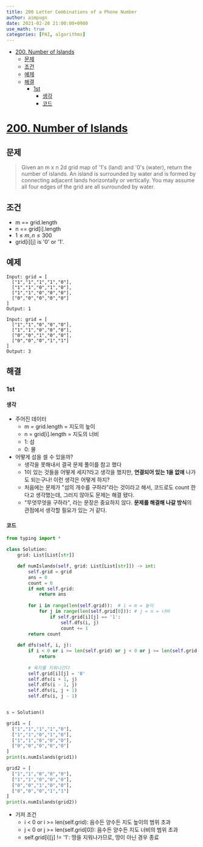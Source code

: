 ```yaml
---
title: 200 Letter Combinations of a Phone Number
author: aimpugn
date: 2021-02-28 21:00:00+0900
use_math: true
categories: [PAI, algorithms]
---
```


- [200. Number of Islands](#200-number-of-islands)
  - [문제](#문제)
  - [조건](#조건)
  - [예제](#예제)
  - [해결](#해결)
    - [1st](#1st)
      - [생각](#생각)
      - [코드](#코드)

# [200. Number of Islands](https://leetcode.com/problems/number-of-islands/)

## 문제

> Given an m x n 2d grid map of '1's (land) and '0's (water), return the number of islands.
> An island is surrounded by water and is formed by connecting adjacent lands horizontally or vertically. You may assume all four edges of the grid are all surrounded by water.

## 조건

- m == grid.length
- n == grid[i].length
- $1 \le m, n \le 300$
- grid[i][j] is '0' or '1'.

## 예제

```
Input: grid = [
  ["1","1","1","1","0"],
  ["1","1","0","1","0"],
  ["1","1","0","0","0"],
  ["0","0","0","0","0"]
]
Output: 1

Input: grid = [
  ["1","1","0","0","0"],
  ["1","1","0","0","0"],
  ["0","0","1","0","0"],
  ["0","0","0","1","1"]
]
Output: 3
```

## 해결

### 1st

#### 생각

- 주어진 데이터
  - m = grid.length = 지도의 높이
  - n = grid[i].length = 지도의 너비
  - 1: 섬
  - 0: 물
- 어떻게 섬을 셀 수 있을까?
  - 생각을 못해내서 결국 문제 풀이를 참고 했다
  - 1이 있는 것들을 어떻게 세지?라고 생각을 했지만, **연결되어 있는 1을 없애** 나가도 되는구나! 이런 생각은 어떻게 하지?
  - 처음에는 문제가 "섬의 개수를 구하라"라는 것이라고 해서, 코드로도 count 한다고 생각했는데, 그러지 않아도 문제는 해결 됐다.
  - "무엇무엇을 구하라", 라는 문장은 중요하지 않다. **문제를 해결해 나갈 방식**의 관점에서 생각할 필요가 있는 거 같다.

#### 코드

```python
from typing import *

class Solution:
    grid: List[List[str]]

    def numIslands(self, grid: List[List[str]]) -> int:
        self.grid = grid
        ans = 0
        count = 0
        if not self.grid:
            return ans
        
        for i in range(len(self.grid)):  # i = m = 높이
            for j in range(len(self.grid[0])): # j = n = 너비
                if self.grid[i][j] == '1':
                    self.dfs(i, j)
                    count += 1
        return count
    
    def dfs(self, i, j):
        if i < 0 or i >= len(self.grid) or j < 0 or j >= len(self.grid[0]) or self.grid[i][j] != '1':
            return
        
        # 육지를 지워나간다
        self.grid[i][j] = '0'
        self.dfs(i + 1, j)
        self.dfs(i - 1, j)
        self.dfs(i, j + 1)
        self.dfs(i, j - 1)


s = Solution()

grid1 = [
  ["1","1","1","1","0"],
  ["1","1","0","1","0"],
  ["1","1","0","0","0"],
  ["0","0","0","0","0"]
]
print(s.numIslands(grid1))

grid2 = [
  ["1","1","0","0","0"],
  ["1","1","0","0","0"],
  ["0","0","1","0","0"],
  ["0","0","0","1","1"]
]
print(s.numIslands(grid2))
```

- 기저 조건
  - i < 0 or i >= len(self.grid): 음수든 양수든 지도 높이의 범위 초과
  - j < 0 or j >= len(self.grid[0]): 음수든 양수든 지도 너비의 범위 초과
  - self.grid[i][j] != '1': 땅을 지워나가므로, 땅이 아닌 경우 종료
